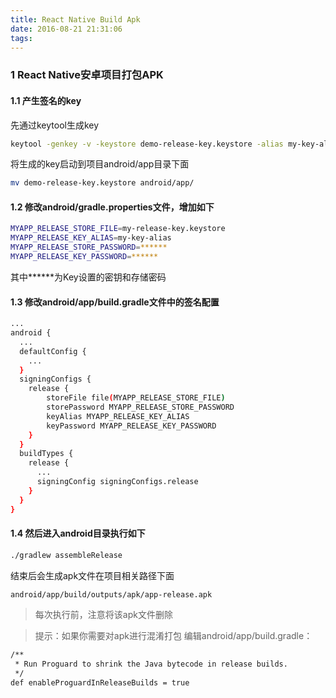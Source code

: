 ```yaml
---
title: React Native Build Apk
date: 2016-08-21 21:31:06
tags:
---
```

### 1 React Native安卓项目打包APK

#### 1.1 产生签名的key
先通过keytool生成key
```bash
keytool -genkey -v -keystore demo-release-key.keystore -alias my-key-alias -keyalg RSA -keysize 2048 -validity 20000
```
将生成的key启动到项目android/app目录下面
```bash
mv demo-release-key.keystore android/app/
```

#### 1.2 修改android/gradle.properties文件，增加如下
```bash
MYAPP_RELEASE_STORE_FILE=my-release-key.keystore
MYAPP_RELEASE_KEY_ALIAS=my-key-alias
MYAPP_RELEASE_STORE_PASSWORD=******
MYAPP_RELEASE_KEY_PASSWORD=******
```
其中******为Key设置的密钥和存储密码

#### 1.3 修改android/app/build.gradle文件中的签名配置
```bash
...
android {
  ...
  defaultConfig {
    ...
  }
  signingConfigs {
    release {
        storeFile file(MYAPP_RELEASE_STORE_FILE)
        storePassword MYAPP_RELEASE_STORE_PASSWORD
        keyAlias MYAPP_RELEASE_KEY_ALIAS
        keyPassword MYAPP_RELEASE_KEY_PASSWORD
    }
  }
  buildTypes {
    release {
      ...
      signingConfig signingConfigs.release
    }
  }
}
```

#### 1.4 然后进入android目录执行如下
```bash
./gradlew assembleRelease
```
结束后会生成apk文件在项目相关路径下面
```bash
android/app/build/outputs/apk/app-release.apk
```

> 每次执行前，注意将该apk文件删除

> 提示：如果你需要对apk进行混淆打包 编辑android/app/build.gradle：
```bash
/**     
 * Run Proguard to shrink the Java bytecode in release builds.  
 */  
def enableProguardInReleaseBuilds = true
```

